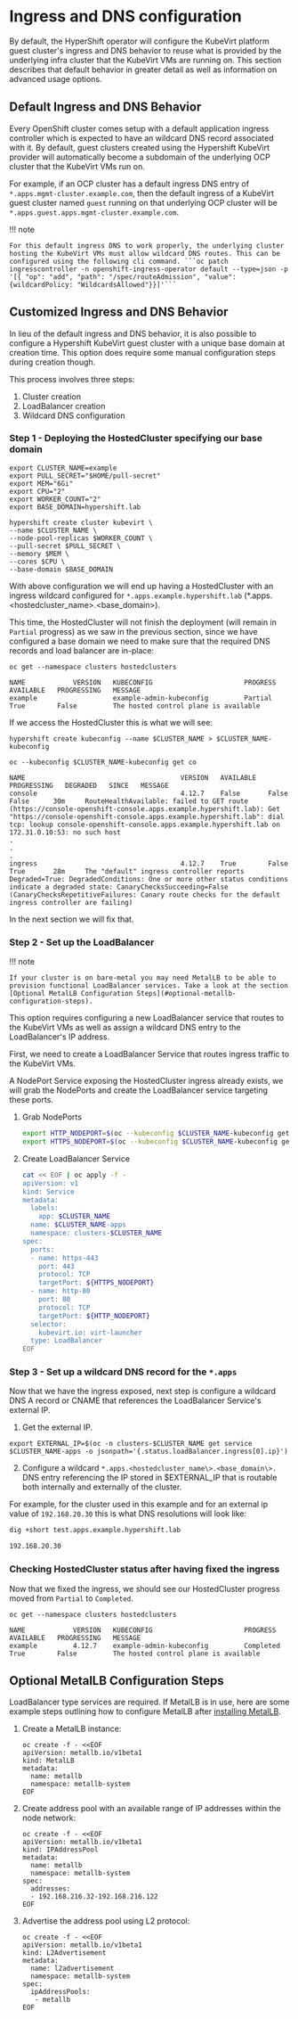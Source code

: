# Ingress and DNS configuration

By default, the HyperShift operator will configure the KubeVirt platform guest
cluster's ingress and DNS behavior to reuse what is provided by the underlying
infra cluster that the KubeVirt VMs are running on. This section describes
that default behavior in greater detail as well as information on advanced usage
options.

## Default Ingress and DNS Behavior

Every OpenShift cluster comes setup with a default application ingress
controller which is expected to have an wildcard DNS record associated with it.
By default, guest clusters created using the Hypershift KubeVirt provider
will automatically become a subdomain of the underlying OCP cluster that
the KubeVirt VMs run on.

For example, if an OCP cluster has a default ingress DNS entry of
`*.apps.mgmt-cluster.example.com`, then the default ingress of a KubeVirt
guest cluster named `guest` running on that underlying OCP cluster will
be `*.apps.guest.apps.mgmt-cluster.example.com`.

!!! note

    For this default ingress DNS to work properly, the underlying cluster
    hosting the KubeVirt VMs must allow wildcard DNS routes. This can be
    configured using the following cli command. ```oc patch ingresscontroller -n openshift-ingress-operator default --type=json -p '[{ "op": "add", "path": "/spec/routeAdmission", "value": {wildcardPolicy: "WildcardsAllowed"}}]'```

## Customized Ingress and DNS Behavior

In lieu of the default ingress and DNS behavior, it is also possible to
configure a Hypershift KubeVirt guest cluster with a unique base domain
at creation time. This option does require some manual configuration
steps during creation though.

This process involves three steps:

1. Cluster creation
2. LoadBalancer creation
3. Wildcard DNS configuration

### Step 1 - Deploying the HostedCluster specifying our base domain

```shell linenums="1"
export CLUSTER_NAME=example
export PULL_SECRET="$HOME/pull-secret"
export MEM="6Gi"
export CPU="2"
export WORKER_COUNT="2"
export BASE_DOMAIN=hypershift.lab

hypershift create cluster kubevirt \
--name $CLUSTER_NAME \
--node-pool-replicas $WORKER_COUNT \
--pull-secret $PULL_SECRET \
--memory $MEM \
--cores $CPU \
--base-domain $BASE_DOMAIN
```

With above configuration we will end up having a HostedCluster with an ingress wildcard configured for `*.apps.example.hypershift.lab` (*.apps.<hostedcluster_name\>.<base_domain\>).

This time, the HostedCluster will not finish the deployment (will remain in `Partial` progress) as we saw in the previous section, since we have configured a base domain we need to make sure that the required DNS records and load balancer are in-place:

```shell linenums="1"
oc get --namespace clusters hostedclusters

NAME            VERSION   KUBECONFIG                       PROGRESS   AVAILABLE   PROGRESSING   MESSAGE
example                   example-admin-kubeconfig         Partial    True        False         The hosted control plane is available
```

If we access the HostedCluster this is what we will see:

```shell
hypershift create kubeconfig --name $CLUSTER_NAME > $CLUSTER_NAME-kubeconfig
```

```shell
oc --kubeconfig $CLUSTER_NAME-kubeconfig get co

NAME                                       VERSION   AVAILABLE   PROGRESSING   DEGRADED   SINCE   MESSAGE
console                                    4.12.7    False       False         False      30m     RouteHealthAvailable: failed to GET route (https://console-openshift-console.apps.example.hypershift.lab): Get "https://console-openshift-console.apps.example.hypershift.lab": dial tcp: lookup console-openshift-console.apps.example.hypershift.lab on 172.31.0.10:53: no such host
.
.
.
ingress                                    4.12.7    True        False         True       28m     The "default" ingress controller reports Degraded=True: DegradedConditions: One or more other status conditions indicate a degraded state: CanaryChecksSucceeding=False (CanaryChecksRepetitiveFailures: Canary route checks for the default ingress controller are failing)
```

In the next section we will fix that.

### Step 2 - Set up the LoadBalancer


!!! note

    If your cluster is on bare-metal you may need MetalLB to be able to provision functional LoadBalancer services. Take a look at the section [Optional MetalLB Configuration Steps](#optional-metallb-configuration-steps).

This option requires configuring a new LoadBalancer service that routes to the KubeVirt VMs as well as assign a wildcard DNS entry to the LoadBalancer's IP address.

First, we need to create a LoadBalancer Service that routes ingress traffic to the KubeVirt VMs.

A NodePort Service exposing the HostedCluster ingress already exists, we will grab the NodePorts and create the LoadBalancer service targeting these ports.

1. Grab NodePorts

    ```sh
    export HTTP_NODEPORT=$(oc --kubeconfig $CLUSTER_NAME-kubeconfig get services -n openshift-ingress router-nodeport-default -o jsonpath='{.spec.ports[?(@.name=="http")].nodePort}')
    export HTTPS_NODEPORT=$(oc --kubeconfig $CLUSTER_NAME-kubeconfig get services -n openshift-ingress router-nodeport-default -o jsonpath='{.spec.ports[?(@.name=="https")].nodePort}')
    ```

2. Create LoadBalancer Service

    ```sh
    cat << EOF | oc apply -f -
    apiVersion: v1
    kind: Service
    metadata:
      labels:
        app: $CLUSTER_NAME
      name: $CLUSTER_NAME-apps
      namespace: clusters-$CLUSTER_NAME
    spec:
      ports:
      - name: https-443
        port: 443
        protocol: TCP
        targetPort: ${HTTPS_NODEPORT}
      - name: http-80
        port: 80
        protocol: TCP
        targetPort: ${HTTP_NODEPORT}
      selector:
        kubevirt.io: virt-launcher
      type: LoadBalancer
    EOF
    ```

### Step 3 - Set up a wildcard DNS record for the `*.apps`

Now that we have the ingress exposed, next step is configure a wildcard DNS A record or CNAME that references the LoadBalancer Service's external IP.

1. Get the external IP.

  ```shell
  export EXTERNAL_IP=$(oc -n clusters-$CLUSTER_NAME get service $CLUSTER_NAME-apps -o jsonpath='{.status.loadBalancer.ingress[0].ip}')
  ```

2. Configure a wildcard `*.apps.<hostedcluster_name\>.<base_domain\>.` DNS entry referencing the IP stored in $EXTERNAL_IP that is routable both internally and externally of the cluster.

For example, for the cluster used in this example and for an external ip value of `192.168.20.30` this is what DNS resolutions will look like:

```sh
dig +short test.apps.example.hypershift.lab

192.168.20.30
```

### Checking HostedCluster status after having fixed the ingress

Now that we fixed the ingress, we should see our HostedCluster progress moved from `Partial` to `Completed`.

```shell linenums="1"
oc get --namespace clusters hostedclusters

NAME            VERSION   KUBECONFIG                       PROGRESS    AVAILABLE   PROGRESSING   MESSAGE
example         4.12.7    example-admin-kubeconfig         Completed   True        False         The hosted control plane is available
```

## Optional MetalLB Configuration Steps

LoadBalancer type services are required. If MetalLB is in use, here are some example steps
outlining how to configure MetalLB after [installing MetalLB](https://docs.openshift.com/container-platform/4.12/networking/metallb/metallb-operator-install.html).

1. Create a MetalLB instance:

    ```shell
    oc create -f - <<EOF
    apiVersion: metallb.io/v1beta1
    kind: MetalLB
    metadata:
      name: metallb
      namespace: metallb-system
    EOF
    ```

2. Create address pool with an available range of IP addresses within the node network:

    ```shell
    oc create -f - <<EOF
    apiVersion: metallb.io/v1beta1
    kind: IPAddressPool
    metadata:
      name: metallb
      namespace: metallb-system
    spec:
      addresses:
      - 192.168.216.32-192.168.216.122
    EOF
    ```

3. Advertise the address pool using L2 protocol:

    ```shell
    oc create -f - <<EOF
    apiVersion: metallb.io/v1beta1
    kind: L2Advertisement
    metadata:
      name: l2advertisement
      namespace: metallb-system
    spec:
      ipAddressPools:
       - metallb
    EOF
    ```
